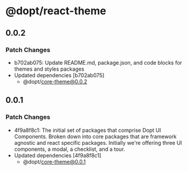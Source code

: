 # @dopt/react-theme

## 0.0.2

### Patch Changes

- b702ab075: Update README.md, package.json, and code blocks for themes and styles packages
- Updated dependencies [b702ab075]
  - @dopt/core-theme@0.0.2

## 0.0.1

### Patch Changes

- 4f9a8f8c1: The initial set of packages that comprise Dopt UI Components. Broken down into core packages that are framework agnostic and react specific packages. Initially we're offering three UI components, a modal, a checklist, and a tour.
- Updated dependencies [4f9a8f8c1]
  - @dopt/core-theme@0.0.1
